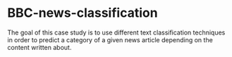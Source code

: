 # BBC-news-classification
The goal of this case study is to use different text classification techniques in order to predict a category of a given news article depending on the content written about.
